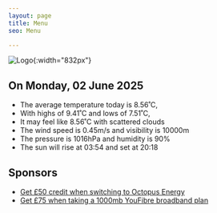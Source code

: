 ```yaml
---
layout: page
title: Menu
seo: Menu

---
```


![Logo](/images/logo.jpg){:width="832px"}

<!-- weather_marker starts -->
## On Monday, 02 June 2025

- The average temperature today is 8.56˚C,
- With highs of 9.41˚C and lows of 7.51˚C,
- It may feel like 8.56˚C with scattered clouds
- The wind speed is 0.45m/s and visibility is 10000m
- The pressure is 1016hPa and humidity is 90%
- The sun will rise at 03:54 and set at 20:18

<!-- weather_marker ends -->

## Sponsors

- [Get £50 credit when switching to Octopus Energy](https://bit.ly/3oD1nnS)
- [Get £75 when taking a 1000mb YouFibre broadband plan](https://aklam.io/91zWhU?)
